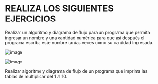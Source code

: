 # REALIZA LOS SIGUIENTES EJERCICIOS

Realizar un algoritmo y diagrama de flujo para un programa que permita ingresar un nombre y una cantidad numérica para que así después el programa escriba este nombre tantas veces como su cantidad ingresada.

![image](https://user-images.githubusercontent.com/101481084/166092835-e8a87d1d-8941-45ca-8a45-d5070777455b.png)

![image](https://user-images.githubusercontent.com/101481084/166092885-85ed0e40-c68f-4103-999e-41e6cd8d6a2b.png)



Realizar algoritmo y diagrama de flujo de un programa que imprima las tablas de multiplicar del 1 al 10.






